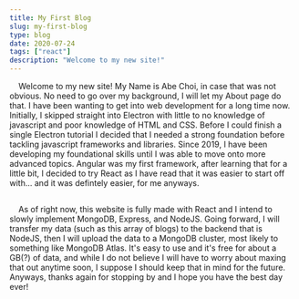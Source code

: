 ```yaml
---
title: My First Blog
slug: my-first-blog
type: blog
date: 2020-07-24
tags: ["react"]
description: "Welcome to my new site!"
---
```


&nbsp;&nbsp;&nbsp;&nbsp;Welcome to my new site! My Name is Abe Choi, in case that was not obvious. No need to go over my background, I will let my About page do that. I have been wanting to get into web development for a long time now. Initially, I skipped straight into Electron with little to no knowledge of javascript and poor knowledge of HTML and CSS. Before I could finish a single Electron tutorial I decided that I needed a strong foundation before tackling javascript frameworks and libraries. Since 2019, I have been developing my foundational skills until I was able to move onto more advanced topics. Angular was my first framework, after learning that for a little bit, I decided to try React as I have read that it was easier to start off with... and it was defintely easier, for me anyways.

##

&nbsp;&nbsp;&nbsp;&nbsp;As of right now, this website is fully made with React and I intend to slowly implement MongoDB, Express, and NodeJS. Going forward, I will transfer my data (such as this array of blogs) to the backend that is NodeJS, then I will upload the data to a MongoDB cluster, most likely to something like MongoDB Atlas. It's easy to use and it's free for about a GB(?) of data, and while I do not believe I will have to worry about maxing that out anytime soon, I suppose I should keep that in mind for the future. Anyways, thanks again for stopping by and I hope you have the best day ever!
